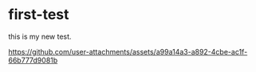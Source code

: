 # first-test
this is my new test.

https://github.com/user-attachments/assets/a99a14a3-a892-4cbe-ac1f-66b777d9081b

